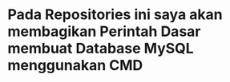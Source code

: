 # Pada Repositories ini saya akan membagikan Perintah Dasar membuat Database MySQL menggunakan CMD 

